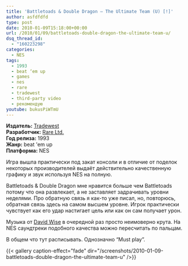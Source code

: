 ```yaml
---
title: 'Battletoads & Double Dragon – The Ultimate Team (U) [!]'
author: asfdfdfd
type: post
date: 2010-01-09T15:18:00+00:00
url: /2010/01/09/battletoads-double-dragon-the-ultimate-team-u/
dsq_thread_id:
  - "160223298"
categories:
  - NES
tags:
  - 1993
  - beat ‘em up
  - games
  - nes
  - rare
  - tradewest
  - third-party video
  - рекомендую     
youtube: bukusPiWTmU
---
```

**Издатель:** [Tradewest][1]  
**Разработчик:** [Rare Ltd.][2]  
**Год релиза:** 1993  
**Жанр:** beat 'em up  
**Платформа:** NES

Игра вышла практически под закат консоли и в отличие от поделок некоторых производителей выдаёт действительно качественную графику и звук используя NES на полную.

Battletoads & Double Dragon мне нравится больше чем Battletoads потому что она развлекает, а не заставляет задрачивать уровни неделями. Про обратную связь я как-то уже писал, но, повторюсь, обратная связь здесь на самом высшем уровне. Игрок практически чувствует как его удар настигает цель или как он сам получает урон.

Музыка от [David Wise](https://www.mobygames.com/developer/sheet/view/developerId,165438/) в очередной раз просто неимоверно крута. На NES саундтреки подобного качества можно пересчитать по пальцам.

В общем что тут расписывать. Однозначно “Must play”.

<!--more-->

{{< gallery caption-effect="fade" dir="/screenshots/2010-01-09-battletoads-double-dragon-the-ultimate-team-u" />}}

 [1]: https://www.mobygames.com/company/tradewest-inc
 [2]: https://www.mobygames.com/company/rare-limited